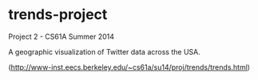 # trends-project
Project 2 - CS61A Summer 2014

A geographic visualization of Twitter data across the USA.

(http://www-inst.eecs.berkeley.edu/~cs61a/su14/proj/trends/trends.html)
